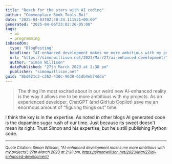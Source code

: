 ```yaml
---
title: "Reach for the stars with AI coding"
author: "Commonplace Book Tools Bot"
date: "2025-04-03T02:40:34.111521+00:00"
generated: "2025-04-06T23:02:26-05:00"
tags:
  - ai
  - programming
isBasedOn:
  type: "BlogPosting"
  headline: "AI-enhanced development makes me more ambitious with my projects"
  url: "https://simonwillison.net/2023/Mar/27/ai-enhanced-development/"
  author: "Simon Willison"
  datePublished: "27th March 2023 at 2:38 pm"
  publisher: "simonwillison.net"
guid: "8bd621c2-c262-430c-9630-61db4eb74dda"
---
```


> The thing I’m most excited about in our weird new AI-enhanced reality is the way it allows me to be more ambitious with my projects. As an experienced developer, ChatGPT (and GitHub Copilot) save me an enormous amount of “figuring things out” time.

I think the key is in the expertise. As noted in other blogs AI generated code is the dopamine sugar rush of our time. Just because its sweet doesn't mean its right. Trust Simon and his expertise, but he's still publishing Python code.

---

<sub>Quote Citation: <cite>Simon Willison, "AI-enhanced development makes me more ambitious with my projects", 27th March 2023 at 2:38 pm, <a href="https://simonwillison.net/2023/Mar/27/ai-enhanced-development/">https://simonwillison.net/2023/Mar/27/ai-enhanced-development/</a></cite></sub>